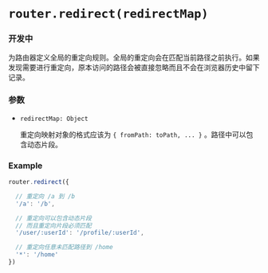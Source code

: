 # `router.redirect(redirectMap)`

###  开发中

为路由器定义全局的重定向规则。全局的重定向会在匹配当前路径之前执行。如果发现需要进行重定向，原本访问的路径会被直接忽略而且不会在浏览器历史中留下记录。

### 参数

- `redirectMap: Object`

  重定向映射对象的格式应该为 `{ fromPath: toPath, ... }` 。路径中可以包含动态片段。

### Example

``` js
router.redirect({

  // 重定向 /a 到 /b
  '/a': '/b',

  // 重定向可以包含动态片段
  // 而且重定向片段必须匹配
  '/user/:userId': '/profile/:userId',

  // 重定向任意未匹配路径到 /home
  '*': '/home'
})
```

